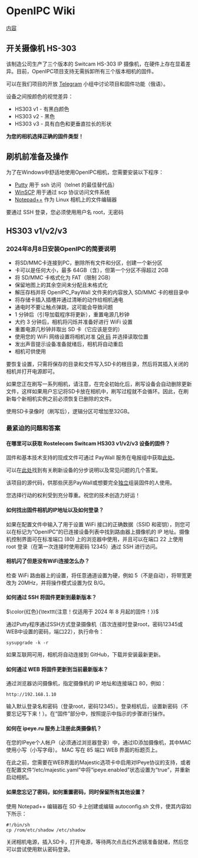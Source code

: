 # OpenIPC Wiki 
[内容](../README.md)

开关摄像机 HS-303
--------------

该制造公司生产了三个版本的 Switcam HS-303 IP 摄像机，在硬件上存在显着差异。目前，OpenIPC项目支持无需拆卸所有三个版本相机的固件。

可以在我们项目的开放 [Telegram](https://t.me/openipc_modding) 小组中讨论项目和固件功能（俄语）。

设备之间按颜色的视觉差异：

* HS303 v1 - 有黑白颜色
* HS303 v2 - 黑色
* HS303 v3 - 具有白色和更垂直拉长的形状

**为您的相机选择正确的固件类型！**



## 刷机前准备及操作

为了在Windows中舒适地使用OpenIPC相机，您需要安装以下程序：

* [Putty](https://www.chiark.greenend.org.uk/~sgtatham/putty/latest.html) 用于 ssh 访问（telnet 的最佳替代品）
* [WinSCP](https://winscp.net/eng/docs/lang:ru) 用于通过 scp 协议访问文件系统
* [Notepad++](https://notepad-plus-plus.org/) 作为 Linux 相机上的文件编辑器

要通过 SSH 登录，您必须使用用户名 root，无密码



## HS303 v1/v2/v3

### 2024年8月8日安装OpenIPC的简要说明

- 将SD/MMC卡连接到PC，删除所有文件和分区，创建一个新分区
- 卡可以是任何大小，最多 64GB（含），但第一个分区不得超过 2GB
- 将 SD/MMC 卡格式化为 FAT（限制 2GB）
- 保留地图上的其余空间未分配且未格式化
- 解压存档并将 OpenIPC_PayWall 文件夹的内容放入 SD/MMC 卡的根目录中
- 将存储卡插入插槽并通过清晰的动作给相机通电
- 通电时不要让触点弹跳，这可能会导致问题
- 1 分钟后（引导加载程序将更新），重置电源几秒钟
- 大约 3 分钟后，相机将闪烁并准备好进行 WiFi 设置
- 重置电源几秒钟并取出 SD 卡（它应该是空的）
- 使用您的 WiFi 网络设置将相机对准 [QR 码](https://openipc.org/tools/qr-code-generator?locale=ru) 并选择读取位置
- 发出声音提示设备准备就绪后，相机将自动重启
- 相机可供使用

要恢复设置，只需将保存的目录和文件写入SD卡的根目录，然后将其插入关闭的相机并打开电源即可。

如果您正在刷写一系列相机，请注意，在完全初始化后，刷写设备会自动删除更新文件，这样如果用户忘记将SD卡放在相机中，刷写过程就不会循环。因此，在刷新每个新相机实例之前必须恢复已删除的文件。

使用SD卡录像时（刷写后），逻辑分区可增加至32GB。


### 最紧迫的问题和答案

#### 在哪里可以获取 Rostelecom Switcam HS303 v1/v2/v3 设备的固件？

固件和基本技术支持的现成文件可通过 PayWall 服务在电报组中获取[此处](https://paywall.pw/openipc)。

可以在[此处](https://github.com/OpenIPC/wiki/blob/master/ru/hardware-hs303.md)找到有关刷新设备的分步说明以及常见问题的几个答案。

该项目的源代码，供那些厌恶PayWall或想要完全[独立](https://github.com/OpenIPC)组装固件的人使用。

您选择行动的权利受到充分尊重。祝您的技术创造力好运！

#### 如何找出固件相机的IP地址以及如何登录？

如果在配置文件中输入了用于设置 WiFi 接口的正确数据（SSID 和密钥），则您可以在标记为“OpenIPC”的已连接设备列表中找到路由器上摄像机的 IP 地址。摄像机控制界面可在标准端口 (80) 上的浏览​​器中使用，并且可以在端口 22 上使用 root 登录（在第一次连接时使用密码 12345）通过 SSH 进行访问。


#### 相机闪了但是没有WiFi连接怎么办？

检查 WiFi 路由器上的设置，将任意通道设置为硬，例如 5（不是自动），将带宽更改为 20MHz，并将操作模式设置为仅 B/G。


#### 如何通过 SSH 将固件更新到最新版本？

$\color{红色}{\texttt{注意！仅适用于 2024 年 8 月起的固件！}}$

通过Putty程序通过SSH方式登录摄像机（首次连接时登录root，密码12345或WEB中设置的密码，端口22），执行命令：

```
sysupgrade -k -r
```

如果互联网可用，相机将自动连接到 GitHub，下载并安装最新更新。


#### 如何通过 WEB 将固件更新到当前最新版本？

通过浏览器访问摄像机，指定摄像机的 IP 地址和连接端口 80，例如：

```
http://192.168.1.10
```

输入默认登录名和密码（登录root，密码12345）。登录相机后，设置新密码（不要忘记写下来！）。在“固件”部分中，按照提示中指示的步骤进行操作。

#### 如何在 ipeye.ru 服务上注册此类摄像机？

在您的IPeye个人帐户（必须通过浏览器登录）中，通过ID添加摄像机，其中MAC使用小写（小写字母）。 MAC 写在 85 端口 WEB 界面的标题页上。

在此之前，您需要在WEB界面的Majestic选项卡中启用对IPeye协议的支持，或者在配置文件“/etc/majestic.yaml”中将“ipeye.enabled”状态设置为“true”，并重新启动相机。

#### 如果您忘记了密码，如何重置密码，同时保留所有其他设置？

使用 Notepad++ 编辑器在 SD 卡上创建或编辑 autoconfig.sh 文件，使其内容如下所示：

```
#!/bin/sh
cp /rom/etc/shadow /etc/shadow
```
关闭相机电源，插入SD卡，打开电源，等待两次点击红外滤镜准备就绪，然后您可以尝试使用默认密码登录。

